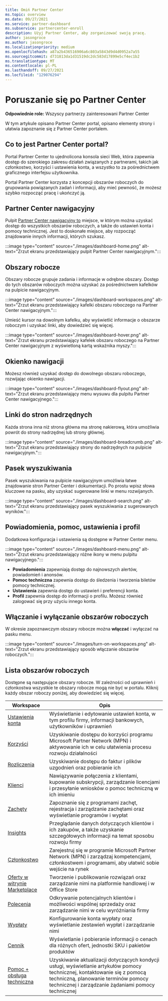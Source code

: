 ```yaml
---
title: Omiń Partner Center
ms.topic: overview
ms.date: 09/27/2021
ms.service: partner-dashboard
ms.subservice: partnercenter-enroll
description: Użyj Partner Center, aby zorganizować swoją pracę.
author: jasongroce
ms.author: jasongroce
ms.localizationpriority: medium
ms.openlocfilehash: a87a2b436516906a6c803a5843d9d4d0952a7a55
ms.sourcegitcommit: d731813da1d31519dc2dc583d17899e5cf4ec1b2
ms.translationtype: MT
ms.contentlocale: pl-PL
ms.lasthandoff: 09/27/2021
ms.locfileid: "129076294"
---
```

# <a name="getting-around-partner-center"></a>Poruszanie się po Partner Center

**Odpowiednie role:** Wszyscy partnerzy zainteresowani Partner Center

W tym artykule opisano Partner Center portal, opisano elementy strony i ułatwia zapoznanie się z Partner Center portalem.

## <a name="what-is-the-partner-center-portal"></a>Co to jest Partner Center portal?
Portal Partner Center to ujednolicona konsola sieci Web, która zapewnia dostęp do szerokiego zakresu działań związanych z partnerami, takich jak członkostwo, korzyści i ustawienia konta, a wszystko to za pośrednictwem graficznego interfejsu użytkownika.

Portal Partner Center korzysta z koncepcji obszarów roboczych do grupowania powiązanych zadań i informacji, aby mieć pewność, że możesz szybko rozpocząć pracę i ukończyć ją.

## <a name="partner-center-dashboard"></a>Partner Center nawigacyjny

Pulpit [Partner Center nawigacyjny to](https://partner.microsoft.com/dashboard) miejsce, w którym można uzyskać dostęp do wszystkich obszarów roboczych, a także do ustawień konta i pomocy technicznej. Jest to doskonałe miejsce, aby rozpocząć znajdowanie innych informacji, których szukasz.

:::image type="content" source="./images/dashboard-home.png" alt-text="Zrzut ekranu przedstawiający pulpit Partner Center nawigacyjnym.":::

## <a name="workspaces"></a>Obszary robocze

Obszary robocze grupuje zadania i informacje w odrębne obszary. Dostęp do tych obszarów roboczych można uzyskać za pośrednictwem kafelków na pulpicie nawigacyjnym.

:::image type="content" source="./images/dashboard-workspaces.png" alt-text="Zrzut ekranu przedstawiający kafelki obszaru roboczego na Partner Center nawigacyjnym.":::

Umieść kursor na dowolnym kafelku, aby wyświetlić informacje o obszarze roboczym i uzyskać linki, aby dowiedzieć się więcej.

:::image type="content" source="./images/dashboard-hover.png" alt-text="Zrzut ekranu przedstawiający kafelek obszaru roboczego na Partner Center nawigacyjnym z wyświetloną kartą wskaźnika myszy.":::

## <a name="navigation-pane"></a>Okienko nawigacji

Możesz również uzyskać dostęp do dowolnego obszaru roboczego, rozwijając okienko nawigacji.

:::image type="content" source="./images/dashboard-flyout.png" alt-text="Zrzut ekranu przedstawiający menu wysuwu dla pulpitu Partner Center nawigacyjnego.":::

## <a name="breadcrumbs"></a>Linki do stron nadrzędnych

Każda strona inna niż strona główna ma stronę nakierową, która umożliwia powrót do strony nadrzędnej lub strony głównej.

:::image type="content" source="./images/dashboard-breadcrumb.png" alt-text="Zrzut ekranu przedstawiający strony do nadrzędnych na pulpicie nawigacyjnym.":::

## <a name="search-bar"></a>Pasek wyszukiwania

Pasek wyszukiwania na pulpicie nawigacyjnym umożliwia łatwe znajdowanie stron Partner Center i dokumentacji. Po prostu wpisz słowa kluczowe na pasku, aby uzyskać sugerowane linki w menu rozwijanych.

:::image type="content" source="./images/dashboard-search.png" alt-text="Zrzut ekranu przedstawiający pasek wyszukiwania z sugerowanych wyników.":::

## <a name="notifications-help-settings-and-profile"></a>Powiadomienia, pomoc, ustawienia i profil

Dodatkowa konfiguracja i ustawienia są dostępne w Partner Center menu.

:::image type="content" source="./images/dashboard-menu.png" alt-text="Zrzut ekranu przedstawiający różne ikony w menu pulpitu nawigacyjnego.":::

- **Powiadomienia** zapewniają dostęp do najnowszych alertów, powiadomień i anonsów.
- **Pomoc techniczna** zapewnia dostęp do śledzenia i tworzenia biletów pomocy technicznej.
- **Ustawienia** zapewnia dostęp do ustawień i preferencji konta.
- **Profil** zapewnia dostęp do informacji o profilu. Możesz również zalogować się przy użyciu innego konta.

## <a name="turn-workspaces-on-and-off"></a>Włączanie i wyłączanie obszarów roboczych
W okresie zapoznawczym obszary robocze można **włączać** i wyłączać na pasku menu.

:::image type="content" source="./images/turn-on-workspaces.png" alt-text="Zrzut ekranu przedstawiający sposób włączanie obszarów roboczych.":::

## <a name="list-of-workspaces"></a>Lista obszarów roboczych

Dostępne są następujące obszary robocze. W zależności od uprawnień i członkostwa wszystkie te obszary robocze mogą nie być w portalu. Kliknij każdy obszar roboczy poniżej, aby dowiedzieć się więcej.

| Workspace                                  | Opis                                                                                                   |
|--------------------------------------------|---------------------------------------------------------------------------------------------------------------|
| [Ustawienia konta](partner-center-account-setup.md) | Wyświetlanie i edytowanie ustawień konta, w tym profilu firmy, informacji bankowych, użytkowników i uprawnień |
| [Korzyści](manage-your-partner-network-benefits.md) | Uzyskiwanie dostępu do korzyści programu Microsoft Partner Network (MPN) i aktywowanie ich w celu ułatwienia procesu rozwoju działalności    |
| [Rozliczenia](billing.md)                               | Uzyskiwanie dostępu do faktur i plików uzgodnień oraz pobieranie ich                                                    |
| [Klienci](connect-with-your-customers.md)         | Nawiązywanie połączenia z klientami, kupowanie subskrypcji, zarządzanie licencjami i przesyłanie wniosków o pomoc techniczną w ich imieniu  |
| [Zachęty](incentives-get-started-intro.md)       | Zapoznanie się z programami zachęt, rejestracja i zarządzanie zachętami oraz wyświetlanie programów i wypłat                |
| [Insights](partner-center-insights.md)              | Przeglądanie danych dotyczących klientów i ich zakupów, a także uzyskanie szczegółowych informacji na temat sposobu rozwoju firmy           |
| [Członkostwo](mpn-overview.md)                       | Zarejestruj się w programie Microsoft Partner Network (MPN) i zarządzaj kompetencjami, członkostwem i programami, aby ułatwić sobie wejście na rynek |
| [Oferty w witrynie Marketplace](/azure/marketplace)            | Tworzenie i publikowanie rozwiązań oraz zarządzanie nimi na platformie handlowej i w Office Store                          |
| [Polecenia](referrals.md)                           | Odkrywanie potencjalnych klientów i możliwości wspólnej sprzedaży oraz zarządzanie nimi w celu wyróżniania firmy                                |
| [Wypłaty](non-payment-fraud-misuse.md)              | Konfigurowanie konta wypłaty oraz wyświetlanie zestawień wypłat i zarządzanie nimi                                             |
| [Cennik](pricing-and-offers.md)                    | Wyświetlanie i pobieranie informacji o cenach dla różnych ofert, jednostki SKU i pakietów produktów                         |
| [Pomoc + obsługa techniczna](support-from-microsoft.md)         | Uzyskiwanie aktualizacji dotyczących kondycji usługi, wyświetlanie artykułów pomocy technicznej, kontaktowanie się z pomocą techniczną, planowanie terminów pomocy technicznej i zarządzanie żądaniami pomocy technicznej |
